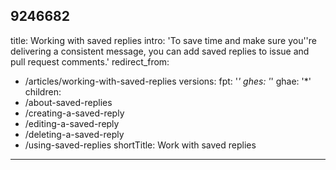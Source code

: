9246682
---
title: Working with saved replies
intro: 'To save time and make sure you''re delivering a consistent message, you can add saved replies to issue and pull request comments.'
redirect_from:
  - /articles/working-with-saved-replies
versions:
  fpt: '*'
  ghes: '*'
  ghae: '*'
children:
  - /about-saved-replies
  - /creating-a-saved-reply
  - /editing-a-saved-reply
  - /deleting-a-saved-reply
  - /using-saved-replies
shortTitle: Work with saved replies
---


